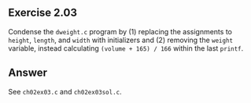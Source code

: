 ## Exercise 2.03
Condense the ```dweight.c``` program by (1) replacing the assignments to ```height```, ```length```, and ```width``` with initializers and (2) removing the ```weight``` variable, instead calculating ```(volume + 165) / 166``` within the last ```printf```.

## Answer
See ```ch02ex03.c``` and ```ch02ex03sol.c```.
